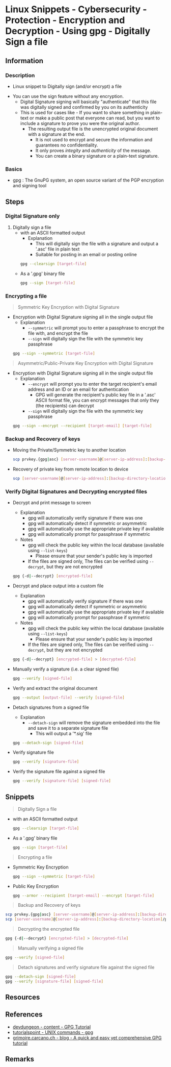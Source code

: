 # Linux Snippets - Cybersecurity - Protection - Encryption and Decryption - Using gpg - Digitally Sign a file

## Information
### Description
+ Linux snippet to Digitally sign (and/or encrypt) a file
- You can use the sign feature without any encryption.
    + Digital Signature signing will basically "authenticate" that this file was digitally signed and confirmed by you on its authenticity
    - This is used for cases like - If you want to share something in plain-text or make a public post that everyone can read, but you want to include a signature to prove you were the original author.
        - The resulting output file is the unencrypted original document with a signature at the end.
            + It is not used to encrypt and secure the information and guarantees no confidentiality.
            + It only proves *integity* and *authenticity* of the message.
            + You can create a binary signature or a plain-text signature.

### Basics
+ gpg : The GnuPG system, an open source variant of the PGP encryption and signing tool

## Steps

### Digital Signature only
1. Digitally sign a file 
    - with an ASCII formatted output
        - Explanation
            + This will digitally sign the file with a signature and output a '.asc' file in plain text
            + Suitable for posting in an email or posting online
        ```bash
        gpg --clearsign [target-file]
        ```
    - As a '.gpg' binary file
        ```bash
        gpg --sign [target-file]
        ```

### Encrypting a file

> Symmetric Key Encryption with Digital Signature

- Encryption with Digital Signature signing all in the single output file
    - Explanation
        + `--symmetric` will prompt you to enter a passphrase to encrypt the file with, and encrypt the file
        + `--sign` will digitally sign the file with the symmetric key passphrase 
    ```bash
    gpg --sign --symmetric [target-file]
    ```

> Asymmetric/Public-Private Key Encryption with Digital Signature

- Encryption with Digital Signature signing all in the single output file
    - Explanation
        - `--encrypt` will prompt you to enter the target recipient's email address and an ID or an email for authentication
            + GPG will generate the recipient's public key file in a '.asc' ASCII format file, you can encrypt messages that only they (the recipients) can decrypt
        + `--sign` will digitally sign the file with the symmetric key passphrase 
    ```bash
    gpg --sign --encrypt --recipient [target-email] [target-file]
    ```

### Backup and Recovery of keys
- Moving the Private/Symmetric key to another location
    ```bash
    scp prvkey.{gpg|asc} [server-username]@[server-ip-address]:[backup-directory-location]
    ```

- Recovery of private key from remote location to device
    ```bash
    scp [server-username]@[server-ip-address]:[backup-directory-location]/prvkey.{gpg|asc} .
    ```

### Verify Digital Signatures and Decrypting encrypted files
- Decrypt and print message to screen
    - Explanation
        + gpg will automatically verify signature if there was one
        + gpg will automatically detect if symmetric or asymmetric
        + gpg will automatically use the appropriate private key if available
        + gpg will automatically prompt for passphrase if symmetric
    - Notes
        - gpg will check the public key within the local database (available using `--list-keys`)
            + Please ensure that your sender's public key is imported
        + If the files are signed only, The files can be verified using `--decrypt`, but they are not encrypted
    ```bash
    gpg {-d|--decrypt} [encrypted-file]
    ```

- Decrypt and place output into a custom file
    - Explanation
        + gpg will automatically verify signature if there was one
        + gpg will automatically detect if symmetric or asymmetric
        + gpg will automatically use the appropriate private key if available
        + gpg will automatically prompt for passphrase if symmetric
    - Notes
        - gpg will check the public key within the local database (available using `--list-keys`)
            + Please ensure that your sender's public key is imported
        + If the files are signed only, The files can be verified using `--decrypt`, but they are not encrypted
    ```bash
    gpg {-d|--decrypt} [encrypted-file] > [decrypted-file]
    ```

- Manually verify a signature (i.e. a clear signed file)
    ```bash
    gpg --verify [signed-file]
    ```

- Verify and extract the original document
    ```bash
    gpg --output [output-file] --verify [signed-file]
    ```

- Detach signatures from a signed file
    - Explanation
        - `--detach-sign` will remove the signature embedded into the file and save it to a separate signature file
            + This will output a '*.sig' file
    ```bash
    gpg --detach-sign [signed-file]
    ```

- Verify signature file
    ```bash
    gpg --verify [signature-file]
    ```

- Verify the signature file against a signed file
    ```bash
    gpg --verify [signature-file] [signed-file]
    ```

## Snippets

> Digitally Sign a file

- with an ASCII formatted output
    ```bash
    gpg --clearsign [target-file]
    ```

- As a '.gpg' binary file
    ```bash
    gpg --sign [target-file]
    ```

> Encrypting a file

- Symmetric Key Encryption
    ```bash
    gpg --sign --symmetric [target-file]
    ```

- Public Key Encryption
    ```bash
    gpg --armor --recipient [target-email] --encrypt [target-file]
    ```

> Backup and Recovery of keys

```bash
scp prvkey.{gpg|asc} [server-username]@[server-ip-address]:[backup-directory-location]
scp [server-username]@[server-ip-address]:[backup-directory-location]/prvkey.{gpg|asc} .
```

> Decrypting the encrypted file

```bash
gpg {-d|--decrypt} [encrypted-file] > [decrypted-file]
```

> Manually verifying a signed file

```bash
gpg --verify [signed-file]
```

> Detach signatures and verify signature file against the signed file

```bash
gpg --detach-sign [signed-file]
gpg --verify [signature-file] [signed-file]
```

## Resources

## References
+ [devdungeon - content - GPG Tutorial](https://www.devdungeon.com/content/gpg-tutorial)
+ [tutorialspoint - UNIX commands - gpg](https://www.tutorialspoint.com/unix_commands/gpg.htm)
+ [grimoire.carcano.ch - blog - A quick and easy yet comprehensive GPG tutorial](https://grimoire.carcano.ch/blog/a-quick-easy-yet-comprehensive-gpg-tutorial/)

## Remarks

